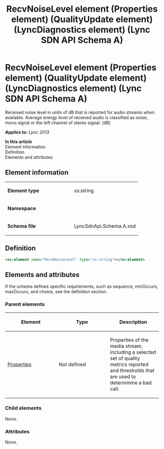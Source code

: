 ﻿---
title: RecvNoiseLevel element (Properties element) (QualityUpdate element) (LyncDiagnostics element) (Lync SDN API Schema A)
TOCTitle: RecvNoiseLevel element
ms:assetid: 39e26f79-86b7-9a4b-4253-a354c86b58cb
ms:mtpsurl: https://msdn.microsoft.com/en-us/library/Dn439256(v=office.15)
ms:contentKeyID: 57260992
ms.date: 07/24/2014
mtps_version: v=office.15
dev_langs:
- xml
---

# RecvNoiseLevel element (Properties element) (QualityUpdate element) (LyncDiagnostics element) (Lync SDN API Schema A)

Received noise level in units of dB that is reported for audio streams when available. Average energy level of received audio is classified as noise, mono signal or the left channel of stereo signal. (dB)


_**Applies to:** Lync 2013_

**In this article**  
Element information  
Definition  
Elements and attributes  

## Element information

<table>
<colgroup>
<col style="width: 50%" />
<col style="width: 50%" />
</colgroup>
<tbody>
<tr class="odd">
<td><p><strong>Element type</strong></p></td>
<td><p>xs:string</p></td>
</tr>
<tr class="even">
<td><p><strong>Namespace</strong></p></td>
<td><p></p></td>
</tr>
<tr class="odd">
<td><p><strong>Schema file</strong></p></td>
<td><p>LyncSdnApi.Schema.A.xsd</p></td>
</tr>
</tbody>
</table>


## Definition

``` xml
<xs:element name="RecvNoiseLevel" type="xs:string"></xs:element>
```

## Elements and attributes

If the schema defines specific requirements, such as sequence, minOccurs, maxOccurs, and choice, see the definition section.

### Parent elements

<table>
<colgroup>
<col style="width: 33%" />
<col style="width: 33%" />
<col style="width: 33%" />
</colgroup>
<thead>
<tr class="header">
<th><p>Element</p></th>
<th><p>Type</p></th>
<th><p>Description</p></th>
</tr>
</thead>
<tbody>
<tr class="odd">
<td><p><a href="properties-element-qualityupdate-element-lyncdiagnostics-element-lync-sdn-api-schema-a.md">Properties</a></p></td>
<td><p>Not defined</p></td>
<td><p>Properties of the media stream, including a selected set of quality metrics reported and thresholds that are used to determinine a bad call.</p></td>
</tr>
</tbody>
</table>


### Child elements

None.

### Attributes

None.

